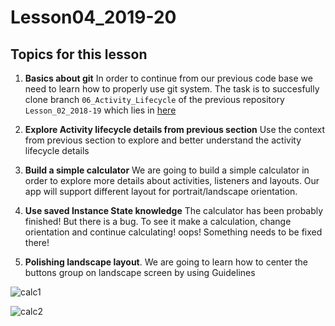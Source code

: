 # Lesson04_2019-20


## Topics for this lesson

1. **Basics about git**  In order to continue from our previous code base we need to learn how to properly use git system. The task is to succesfully clone branch `06_Activity_Lifecycle` of the previous repository `Lesson_02_2018-19` which lies in [here](https://github.com/UomMobileDevelopment/Lesson_02_2018-19/tree/06_Activity_Lifecycle)

2. **Explore Activity lifecycle details from previous section** Use the context from previous section to explore and better understand the activity lifecycle details

3. **Build a simple calculator** We are going to build a simple calculator in order to explore more details about activities, listeners and layouts. Our app will support different layout for portrait/landscape orientation.

4. **Use saved Instance State knowledge** The calculator has been probably finished! But there is a bug. To see it make a calculation, change orientation and continue calculating! oops! Something needs to be fixed there!

5. **Polishing landscape layout**. We are going to learn how to center the buttons group on landscape screen by using Guidelines



![calc1](https://github.com/UomMobileDevelopment/Lesson03_2018-19/blob/master/img/calc1.PNG)



![calc2](https://github.com/UomMobileDevelopment/Lesson03_2018-19/blob/master/img/calc2.PNG)
